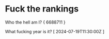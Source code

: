 # Fuck the rankings

Who the hell am I?
{ 6688711 }

What fucking year is it?
[ 2024-07-19T11:30:00Z ]
